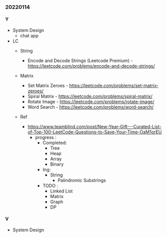 ### 20220114

#### Y
- System Design
  - chat app
- LC
  - String
     - Encode and Decode Strings (Leetcode Premium) - https://leetcode.com/problems/encode-and-decode-strings/
  - Matrix
     - Set Matrix Zeroes - https://leetcode.com/problems/set-matrix-zeroes/
     - Spiral Matrix - https://leetcode.com/problems/spiral-matrix/
     - Rotate Image - https://leetcode.com/problems/rotate-image/
     - Word Search - https://leetcode.com/problems/word-search/

  - Ref
    - https://www.teamblind.com/post/New-Year-Gift---Curated-List-of-Top-100-LeetCode-Questions-to-Save-Your-Time-OaM1orEU
      - progress :
        - Completed:
          - Tree
          - Heap
          - Array
          - Binary
        - Ing:
          - String
            - Palindromic Substrings
        - TODO :
          - Linked List
          - Matrix
          - Graph
          - DP

#### V
- System Design
